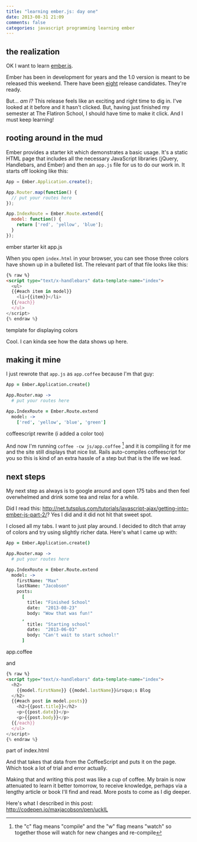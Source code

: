 ```yaml
---
title: "learning ember.js: day one"
date: 2013-08-31 21:09
comments: false
categories: javascript programming learning ember
---
```


## the realization

OK I want to learn [ember.js](http://emberjs.com/).

Ember has been in development for years and the 1.0 version is meant to be released this weekend. There have been [eight][] release candidates. They're ready.

[eight]: http://emberjs.com/blog/2013/08/29/ember-1-0-rc8.html

But... *am I?* This release feels like an exciting and right time to dig in. I've looked at it before and it hasn't clicked. But, having just finished my semester at The Flatiron School, I should have time to make it click. And I must keep learning!

## rooting around in the mud

Ember provides a starter kit which demonstrates a basic usage. It's a static HTML page that includes all the necessary JavaScript libraries (jQuery, Handlebars, and Ember) and then an `app.js` file for us to do our work in. It starts off looking like this:


```javascript
App = Ember.Application.create();

App.Router.map(function() {
  // put your routes here
});

App.IndexRoute = Ember.Route.extend({
  model: function() {
    return ['red', 'yellow', 'blue'];
  }
});
```

ember starter kit app.js

When you open `index.html` in your browser, you can see those three colors have shown up in a bulleted list. The relevant part of that file looks like this:

```html
{% raw %}
<script type="text/x-handlebars" data-template-name="index">
  <ul>
  {{#each item in model}}
    <li>{{item}}</li>
  {{/each}}
  </ul>
</script>
{% endraw %}
```

template for displaying colors

Cool. I can kinda see how the data shows up here.

## making it mine

I just rewrote that `app.js` as `app.coffee` because I'm that guy:

```coffee
App = Ember.Application.create()

App.Router.map ->
  # put your routes here

App.IndexRoute = Ember.Route.extend
  model: ->
    ['red', 'yellow', 'blue', 'green']
```

coffeescript rewrite (i added a color too)

And now I'm running `coffee -cw js/app.coffee` [^cw] and it is compiling it for me and the site still displays that nice list. Rails auto-compiles coffeescript for you so this is kind of an extra hassle of a step but that is the life we lead.

[^cw]: the "c" flag means "compile" and the "w" flag means "watch" so together those will watch for new changes and re-compile

## next steps

My next step as always is to google around and open 175 tabs and then feel overwhelmed and drink some tea and relax for a while.

Did I read this: <http://net.tutsplus.com/tutorials/javascript-ajax/getting-into-ember-js-part-2/>? Yes I did and it did not hit that sweet spot.

I closed all my tabs. I want to just play around. I decided to ditch that array of colors and try using slightly richer data. Here's what I came up with:

```coffee
App = Ember.Application.create()

App.Router.map ->
  # put your routes here

App.IndexRoute = Ember.Route.extend
  model: ->
    firstName: "Max"
    lastName: "Jacobson"
    posts:
      [
        title: "Finished School"
        date:  "2013-08-23"
        body: "Wow that was fun!"
      ,
        title: "Starting school"
        date:  "2013-06-03"
        body: "Can't wait to start school!"
      ]
```

app.coffee

and

```html
{% raw %}
<script type="text/x-handlebars" data-template-name="index">
  <h2>
    {{model.firstName}} {{model.lastName}}&rsquo;s Blog
  </h2>
  {{#each post in model.posts}}
    <h2>{{post.title}}</h2>
    <p>{{post.date}}</p>
    <p>{{post.body}}</p>
  {{/each}}
  </ul>
</script>
{% endraw %}
```

part of index.html

And that takes that data from the CoffeeScript and puts it on the page. Which took a lot of trial and error actually.

Making that and writing this post was like a cup of coffee. My brain is now attenuated to learn it better tomorrow, to receive knowledge, perhaps via a lengthy article or book I'll find and read. More posts to come as I dig deeper.

Here's what I described in this post: <http://codepen.io/maxjacobson/pen/uckIL>
